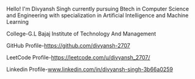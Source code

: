 Hello! I'm Divyansh Singh currently pursuing Btech in Computer Science and Engineering with specialization in Artificial Intelligence and Machine Learning

College-G.L Bajaj Institute of Technology And Management

GitHub Profile-https://github.com/divyansh-2707

LeetCode Profile-https://leetcode.com/u/divyansh_2707/

Linkedin Profile-www.linkedin.com/in/divyansh-singh-3b66a0259

